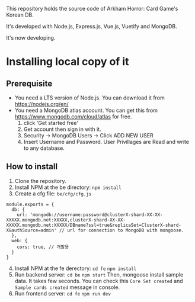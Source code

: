 This repository holds the source code of Arkham Horror: Card Game's Korean DB.

It's developed with Node.js, Express.js, Vue.js, Vuetify and MongoDB.

It's now developing.

# Installing local copy of it

## Prerequisite

* You need a LTS version of Node.js. You can download it from <https://nodejs.org/en/>
* You need a MongoDB atlas account. You can get this from <https://www.mongodb.com/cloud/atlas> for free.
  1. click 'Get started free'
  2. Get account then sign in with it.
  3. Security -> MongoDB Users -> Click ADD NEW USER
  4. Insert Username and Password. User Privillages are Read and write to any database.

## How to install

1. Clone the repository.
2. Install NPM at the be directory: `npm install`
3. Create a cfg file: `be/cfg/cfg.js`
```
module.exports = {
  db: {
    url: 'mongodb://username:password@clusterX-shard-XX-XX-XXXXX.mongodb.net:XXXXX,clusterX-shard-XX-XX-XXXXX.mongodb.net:XXXXX/DBname?ssl=true&replicaSet=ClusterX-shard-X&authSource=admin' // url for connection to MongoDB with mongoose.
  },
  web: {
    cors: true, // 개발용
  }
}
```
4. Install NPM at the fe derectory: `cd fe` `npm install`
5. Run backend server: `cd be` `npm start`
Then, mongoose install sample data. It takes few seconds. You can check this `Core Set created` and `Sample cards created` message in console.
6. Run frontend server: `cd fe` `npm run dev`

